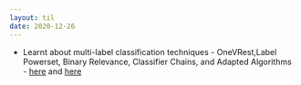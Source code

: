 ```yaml
---
layout: til
date: 2020-12-26
---
```

- Learnt about multi-label classification techniques - OneVRest,Label Powerset, Binary Relevance, Classifier Chains, and Adapted Algorithms - [here](https://towardsdatascience.com/journey-to-the-center-of-multi-label-classification-384c40229bff) and [here](https://www.analyticsvidhya.com/blog/2017/08/introduction-to-multi-label-classification/)
